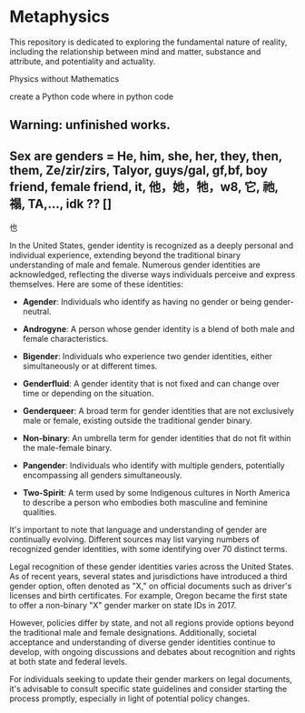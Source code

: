 # Metaphysics

This repository is dedicated to exploring the fundamental nature of reality, including the relationship between mind and matter, substance and attribute, and potentiality and actuality.

Physics without Mathematics

create a Python code where 
in python code

## Warning: unfinished works.


## Sex are genders = He, him, she, her, they, then, them, Ze/zir/zirs, Talyor, guys/gal, gf,bf, boy friend, female friend, it, 他，她，牠，w8, 它, 祂, 禢, TA,..., idk ?? [] 

也

In the United States, gender identity is recognized as a deeply personal and individual experience, extending beyond the traditional binary understanding of male and female. Numerous gender identities are acknowledged, reflecting the diverse ways individuals perceive and express themselves. Here are some of these identities:

- **Agender**: Individuals who identify as having no gender or being gender-neutral. 

- **Androgyne**: A person whose gender identity is a blend of both male and female characteristics. 

- **Bigender**: Individuals who experience two gender identities, either simultaneously or at different times. 

- **Genderfluid**: A gender identity that is not fixed and can change over time or depending on the situation. 

- **Genderqueer**: A broad term for gender identities that are not exclusively male or female, existing outside the traditional gender binary. 

- **Non-binary**: An umbrella term for gender identities that do not fit within the male-female binary. 

- **Pangender**: Individuals who identify with multiple genders, potentially encompassing all genders simultaneously. 

- **Two-Spirit**: A term used by some Indigenous cultures in North America to describe a person who embodies both masculine and feminine qualities. 

It's important to note that language and understanding of gender are continually evolving. Different sources may list varying numbers of recognized gender identities, with some identifying over 70 distinct terms. 

Legal recognition of these gender identities varies across the United States. As of recent years, several states and jurisdictions have introduced a third gender option, often denoted as "X," on official documents such as driver's licenses and birth certificates. For example, Oregon became the first state to offer a non-binary "X" gender marker on state IDs in 2017. 

However, policies differ by state, and not all regions provide options beyond the traditional male and female designations. Additionally, societal acceptance and understanding of diverse gender identities continue to develop, with ongoing discussions and debates about recognition and rights at both state and federal levels.

For individuals seeking to update their gender markers on legal documents, it's advisable to consult specific state guidelines and consider starting the process promptly, especially in light of potential policy changes. 

 
